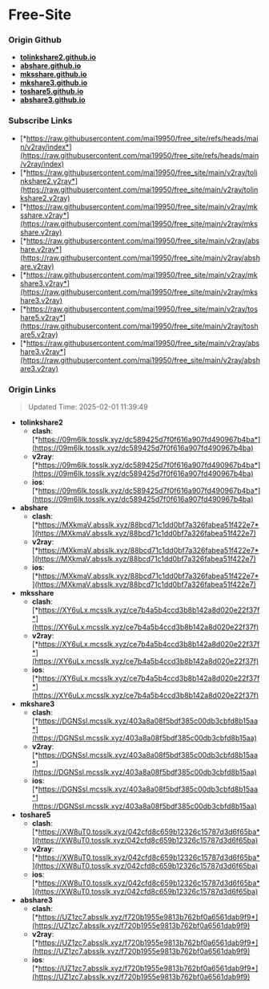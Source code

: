 # Free-Site

### Origin Github

- [**tolinkshare2.github.io**](https://github.com/tolinkshare2/tolinkshare2.github.io)
- [**abshare.github.io**](https://github.com/abshare/abshare.github.io)
- [**mksshare.github.io**](https://github.com/mksshare/mksshare.github.io)
- [**mkshare3.github.io**](https://github.com/mkshare3/mkshare3.github.io)
- [**toshare5.github.io**](https://github.com/toshare5/toshare5.github.io)
- [**abshare3.github.io**](https://github.com/abshare3/abshare3.github.io)

### Subscribe Links

- [*https://raw.githubusercontent.com/mai19950/free_site/refs/heads/main/v2ray/index*](https://raw.githubusercontent.com/mai19950/free_site/refs/heads/main/v2ray/index)
- [*https://raw.githubusercontent.com/mai19950/free_site/main/v2ray/tolinkshare2.v2ray*](https://raw.githubusercontent.com/mai19950/free_site/main/v2ray/tolinkshare2.v2ray)
- [*https://raw.githubusercontent.com/mai19950/free_site/main/v2ray/mksshare.v2ray*](https://raw.githubusercontent.com/mai19950/free_site/main/v2ray/mksshare.v2ray)
- [*https://raw.githubusercontent.com/mai19950/free_site/main/v2ray/abshare.v2ray*](https://raw.githubusercontent.com/mai19950/free_site/main/v2ray/abshare.v2ray)
- [*https://raw.githubusercontent.com/mai19950/free_site/main/v2ray/mkshare3.v2ray*](https://raw.githubusercontent.com/mai19950/free_site/main/v2ray/mkshare3.v2ray)
- [*https://raw.githubusercontent.com/mai19950/free_site/main/v2ray/toshare5.v2ray*](https://raw.githubusercontent.com/mai19950/free_site/main/v2ray/toshare5.v2ray)
- [*https://raw.githubusercontent.com/mai19950/free_site/main/v2ray/abshare3.v2ray*](https://raw.githubusercontent.com/mai19950/free_site/main/v2ray/abshare3.v2ray)

### Origin Links

> Updated Time: 2025-02-01 11:39:49

- **tolinkshare2**
  - **clash**: [*https://09m6Ik.tosslk.xyz/dc589425d7f0f616a907fd490967b4ba*](https://09m6Ik.tosslk.xyz/dc589425d7f0f616a907fd490967b4ba)
  - **v2ray**: [*https://09m6Ik.tosslk.xyz/dc589425d7f0f616a907fd490967b4ba*](https://09m6Ik.tosslk.xyz/dc589425d7f0f616a907fd490967b4ba)
  - **ios**: [*https://09m6Ik.tosslk.xyz/dc589425d7f0f616a907fd490967b4ba*](https://09m6Ik.tosslk.xyz/dc589425d7f0f616a907fd490967b4ba)
- **abshare**
  - **clash**: [*https://MXkmaV.absslk.xyz/88bcd71c1dd0bf7a326fabea51f422e7*](https://MXkmaV.absslk.xyz/88bcd71c1dd0bf7a326fabea51f422e7)
  - **v2ray**: [*https://MXkmaV.absslk.xyz/88bcd71c1dd0bf7a326fabea51f422e7*](https://MXkmaV.absslk.xyz/88bcd71c1dd0bf7a326fabea51f422e7)
  - **ios**: [*https://MXkmaV.absslk.xyz/88bcd71c1dd0bf7a326fabea51f422e7*](https://MXkmaV.absslk.xyz/88bcd71c1dd0bf7a326fabea51f422e7)
- **mksshare**
  - **clash**: [*https://XY6uLx.mcsslk.xyz/ce7b4a5b4ccd3b8b142a8d020e22f37f*](https://XY6uLx.mcsslk.xyz/ce7b4a5b4ccd3b8b142a8d020e22f37f)
  - **v2ray**: [*https://XY6uLx.mcsslk.xyz/ce7b4a5b4ccd3b8b142a8d020e22f37f*](https://XY6uLx.mcsslk.xyz/ce7b4a5b4ccd3b8b142a8d020e22f37f)
  - **ios**: [*https://XY6uLx.mcsslk.xyz/ce7b4a5b4ccd3b8b142a8d020e22f37f*](https://XY6uLx.mcsslk.xyz/ce7b4a5b4ccd3b8b142a8d020e22f37f)
- **mkshare3**
  - **clash**: [*https://DGNSsl.mcsslk.xyz/403a8a08f5bdf385c00db3cbfd8b15aa*](https://DGNSsl.mcsslk.xyz/403a8a08f5bdf385c00db3cbfd8b15aa)
  - **v2ray**: [*https://DGNSsl.mcsslk.xyz/403a8a08f5bdf385c00db3cbfd8b15aa*](https://DGNSsl.mcsslk.xyz/403a8a08f5bdf385c00db3cbfd8b15aa)
  - **ios**: [*https://DGNSsl.mcsslk.xyz/403a8a08f5bdf385c00db3cbfd8b15aa*](https://DGNSsl.mcsslk.xyz/403a8a08f5bdf385c00db3cbfd8b15aa)
- **toshare5**
  - **clash**: [*https://XW8uT0.tosslk.xyz/042cfd8c659b12326c15787d3d6f65ba*](https://XW8uT0.tosslk.xyz/042cfd8c659b12326c15787d3d6f65ba)
  - **v2ray**: [*https://XW8uT0.tosslk.xyz/042cfd8c659b12326c15787d3d6f65ba*](https://XW8uT0.tosslk.xyz/042cfd8c659b12326c15787d3d6f65ba)
  - **ios**: [*https://XW8uT0.tosslk.xyz/042cfd8c659b12326c15787d3d6f65ba*](https://XW8uT0.tosslk.xyz/042cfd8c659b12326c15787d3d6f65ba)
- **abshare3**
  - **clash**: [*https://UZ1zc7.absslk.xyz/f720b1955e9813b762bf0a6561dab9f9*](https://UZ1zc7.absslk.xyz/f720b1955e9813b762bf0a6561dab9f9)
  - **v2ray**: [*https://UZ1zc7.absslk.xyz/f720b1955e9813b762bf0a6561dab9f9*](https://UZ1zc7.absslk.xyz/f720b1955e9813b762bf0a6561dab9f9)
  - **ios**: [*https://UZ1zc7.absslk.xyz/f720b1955e9813b762bf0a6561dab9f9*](https://UZ1zc7.absslk.xyz/f720b1955e9813b762bf0a6561dab9f9)
